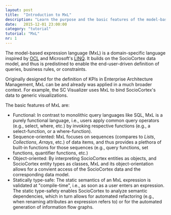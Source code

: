 ```yaml
---
layout: post
title:  "Introduction to MxL"
description: "Learn the purpose and the basic features of the model-based expression language."
date:   2015-12-01 23:00:00
category: "tutorial"
tutorial: "MxL"
nr: 1
---
```


The model-based expression language (MxL) is a domain-specific language inspired by [OCL](http://www.omg.org/spec/OCL/) and Microsoft's [LINQ](https://msdn.microsoft.com/de-de/us-en/library/bb397926.aspx). It builds on the SocioCortex data model, and thus is predistined to enable the end-user-driven definition of queries, business rules, or constraints.

Originally designed for the definition of KPIs in Enterprise Architecture Management, MxL can be and already was applied in a much broader context. For example, the SC Visualizer uses MxL to bind SocioCortex's data to generic visualizations.

The basic features of MxL are:

- Functional: In contrast to monolithic query languages like SQL, MxL is a purely functional language, i.e., users apply common query operators (e.g., select, where, etc.) by invoking respective functions (e.g., a select-function, or a where-function).
- Sequence-oriented: MxL focuses on sequences (compares to *Lists*, *Collections*, *Arrays*, etc.) of data items, and thus provides a plethora of built-in functions for those sequences (e.g., query functions, set functions, quantifier functions, etc.)
- Object-oriented: By interpreting SocioCortex entities as objects, and SocioCortex entity types as classes, MxL and its object-orientation allows for a convient access of the SocioCortex data and the corresponding data model.
- Statically type-safe: The static semantics of an MxL expression is validated at "compile-time", i.e., as soon as a user enters an expression. The static type-safety enables SocioCortex to analyze semantic dependencies, which in turn allows for automated refactoring (e.g., when renaming attributes an expression refers to) or for the automated generation of information flow graphs.